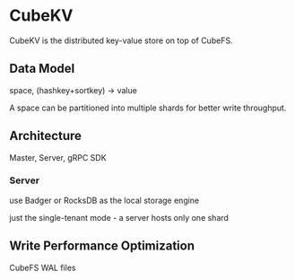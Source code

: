 # CubeKV

CubeKV is the distributed key-value store on top of CubeFS.

## Data Model

space, (hashkey+sortkey) -> value

A space can be partitioned into multiple shards for better write throughput.

## Architecture

Master, Server, gRPC SDK

### Server

use Badger or RocksDB as the local storage engine

just the single-tenant mode - a server hosts only one shard

## Write Performance Optimization

CubeFS WAL files


